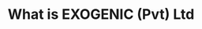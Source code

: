 ---
title: "What is EXOGENIC (Pvt) Ltd"
overview:
  - introduction: "One of the most remarkable aspects of the Dexios Hand is its myoelectric control system – technology that translates your muscle signals into prosthetic movement. But how does this seemingly magical process actually work? Let’s dive into the science behind natural prosthetic control."
content:
  - blockId: 1
    paragraph: "Every time you think about moving your hand, your brain sends electrical signals through your nervous system to your    muscles. Even when muscles are no longer connected to a limb, these electrical signals – called myoelectric signals – can still be detected and interpreted."
  - blockId: 2
    bulletExplainerWithTitle:
      title: "The Detection Process"
      bulletPointsWithDesc:
      - title: "Signal Capture"
        description: "Sensors placed on the skin detect the tiny electrical signals (measured in microvolts) generated by muscle contractions."
      - title: "Signal Processing"
        description: "Advanced algorithms filter out noise and amplify the relevant signals, distinguishing between different muscle groups and contraction patterns."
      - title: "Interpretation"
        description: "The processed signals are translated into specific commands for the prosthetic hand – open, close, adjust grip strength, or change grip pattern."
      - title: "Response"
        description: "The prosthetic responds in real-time, creating the experience of natural, intuitive control."
  - blockId: 3
    title: "The Adaptive Advantage"
    paragraph: "What makes the Dexios Hand special is its adaptive grasping capability. Traditional myoelectric prosthetics require users to consciously control every aspect of grip. Our patent-pending technology adds an intelligent layer that automatically adjusts grip strength and pattern based on:"
    bulletPoints:
      - "Object size and shape"
      - "Surface texture"
      - "Required force"
      - "User intention patterns"
  - blockId: 4
    title: "Training and Adaptation"
    paragraph: "Learning to use myoelectric control is a process that involves both the user and the technology adapting to each other:"
    sections:
    - title: "User Training"
      text: "some dummy text"
      points:
        - "Learning to generate consistent muscle signals"
        - "Developing muscle memory for different commands"
        - "Practicing coordination between thought and action"
    - title: "System Learning"
      text: "some dummy text"
      points:
        - "The Dexios Hand learns from user patterns"
        - "Adapts to individual muscle signal characteristics"
        - "Improves response accuracy over time"
  - blockId: 5
    title: "Real-World Performance"
    paragraph: "In practical terms, myoelectric control allows users to:"
    bulletPoints:
      - "Pick up delicate objects without crushing them"
      - "Maintain grip strength for extended periods"
      - "Respond quickly to changing grip requirements"
      - "Perform complex manipulation tasks"
  - blockId: 6
    title: "Overcoming Challenges"
    paragraph: "Myoelectric control isn’t without challenges:"
    bulletPointsWithDesc:
      - title: "Signal Variability"
        description: "Muscle signals can vary due to fatigue, skin conditions, or electrode placement. Our system includes adaptive algorithms that adjust to these variations."
      - title: "Cross-Talk"
        description: "Signals from different"
      - title: "Learning Curve"
        description: "Users need time to develop proficiency. Our training protocols and support systems help accelerate this process."
  - blockId: 7
    title: "The Future of Control"
    paragraph: "As we continue developing the Dexios Hand, we’re exploring advanced control methods:"
    bulletPoints:
      - "Pattern recognition for more complex commands"
      - "Sensory feedback systems"
      - "Integration with wearable technology"
      - "Machine learning for personalized adaptation"
  - blockId: 8
    title: "Beyond Technology"
    paragraph: "While the technical aspects are fascinating, the real magic happens when technology becomes transparent to the user. The goal isn’t just to create sophisticated control systems, but to restore the natural, intuitive experience of using your hand."
  - blockId: 9
    paragraph: "That’s the vision driving our work at ExoGenic – technology that doesn’t just replace function, but restores the natural human experience of movement and control."
---